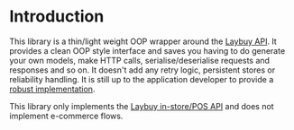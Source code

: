 # Introduction


This library is a thin/light weight OOP wrapper around the [Laybuy API](https://integrations.laybuy.com/reference). It provides a clean OOP style interface and saves you having to do generate your own models, make HTTP calls, serialise/deserialise requests and responses and so on. It doesn't add any retry logic, persistent stores or reliability handling. It is still up to the application developer to provide a [robust implementation](articles/productionrequirements.html).

This library only implements the [Laybuy in-store/POS API](https://integrations.laybuy.com/reference#point-of-sale-integration-flow) and does not implement e-commerce flows. 

